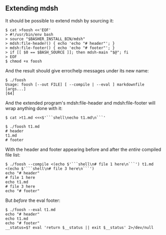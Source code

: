 ## Extending mdsh

It should be possible to extend mdsh by sourcing it:

    $ cat >foosh <<'EOF'
    > #!/usr/bin/env bash
    > source "$BASHER_INSTALL_BIN/mdsh"
    > mdsh:file-header() { echo 'echo "# header"'; }
    > mdsh:file-footer() { echo 'echo "# footer"'; }
    > if [[ $0 == $BASH_SOURCE ]]; then mdsh-main "$@"; fi
    > EOF
    $ chmod +x foosh

And the result should give error/help messages under its new name:

    $ ./foosh
    Usage: foosh [--out FILE] [ --compile | --eval ] markdownfile [args...]
    [64]

And the extended program's mdsh:file-header and mdsh:file-footer will wrap anything done with it:

    $ cat >t1.md <<<$'```shell\necho t1.md\n```'

    $ ./foosh t1.md
    # header
    t1.md
    # footer

With the header and footer appearing before and after the *entire* compiled file list:

    $ ./foosh --compile <(echo $'```shell\n# file 1 here\n```') t1.md <(echo $'```shell\n# file 3 here\n```')
    echo "# header"
    # file 1 here
    echo t1.md
    # file 3 here
    echo "# footer"

But *before* the eval footer:

    $ ./foosh --eval t1.md
    echo "# header"
    echo t1.md
    echo "# footer"
    __status=$? eval 'return $__status || exit $__status' 2>/dev/null
